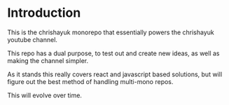 # Introduction
This is the chrishayuk monorepo that essentially powers the chrishayuk youtube channel.

This repo has a dual purpose, to test out and create new ideas, as well as making the channel simpler.

As it stands this really covers react and javascript based solutions, but will figure out the best method of handling multi-mono repos.

This will evolve over time.
